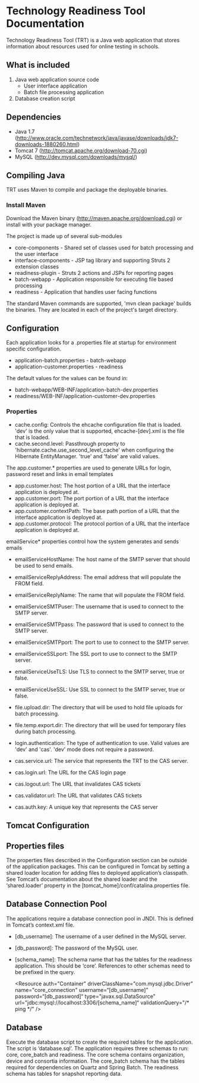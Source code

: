 # Technology Readiness Tool Documentation

Technology Readiness Tool (TRT) is a Java web application that stores information about resources used for online testing 
in schools.

## What is included
1. Java web application source code
    - User interface application
    - Batch file processing application
2. Database creation script

## Dependencies

- Java 1.7 (http://www.oracle.com/technetwork/java/javase/downloads/jdk7-downloads-1880260.html)
- Tomcat 7 (http://tomcat.apache.org/download-70.cgi)
- MySQL (http://dev.mysql.com/downloads/mysql/)

## Compiling Java
TRT uses Maven to compile and package the deployable binaries.

### Install Maven
Download the Maven binary (http://maven.apache.org/download.cgi) or install with your package manager.

The project is made up of several sub-modules

- core-components - Shared set of classes used for batch processing and the user interface
- interface-components - JSP tag library and supporting Struts 2 extension classes
- readiness-plugin - Struts 2 actions and JSPs for reporting pages
- batch-webapp - Application responsible for executing file based processing
- readiness - Application that handles user facing functions

The standard Maven commands are supported, 'mvn clean package' builds the binaries. They are located in each of the project's
target directory.

## Configuration

Each application looks for a .properties file at startup for environment specific configuration.
- application-batch.properties - batch-webapp
- application-customer.properties - readiness

The default values for the values can be found in:
- batch-webapp/WEB-INF/application-batch-dev.properties
- readiness/WEB-INF/application-customer-dev.properties

### Properties
- cache.config: Controls the ehcache configuration file that is loaded. 'dev' is the only value that is supported, ehcache-[dev].xml is the file that is loaded.
- cache.second.level: Passthrough property to 'hibernate.cache.use_second_level_cache' when configuring the Hibernate EntityManager. 'true' and 'false' are valid values.

The app.customer.* properties are used to generate URLs for login, password reset and links in email templates

- app.customer.host: The host portion of a URL that the interface application is deployed at.
- app.customer.port: The port portion of a URL that the interface application is deployed at.
- app.customer.contextPath: The base path portion of a URL that the interface application is deployed at.
- app.customer.protocol: The protocol portion of a URL that the interface application is deployed at.

emailService* properties control how the system generates and sends emails

- emailServiceHostName: The host name of the SMTP server that should be used to send emails.
- emailServiceReplyAddress: The email address that will populate the FROM field.
- emailServiceReplyName: The name that will populate the FROM field.
- emailServiceSMTPuser: The username that is used to connect to the SMTP server.
- emailServiceSMTPpass: The password that is used to connect to the SMTP server.
- emailServiceSMTPport: The port to use to connect to the SMTP server.
- emailServiceSSLport: The SSL port to use to connect to the SMTP server.
- emailServiceUseTLS: Use TLS to connect to the SMTP server, true or false.
- emailServiceUseSSL: Use SSL to connect to the SMTP server, true or false.

- file.upload.dir: The directory that will be used to hold file uploads for batch processing.
- file.temp.export.dir: The directory that will be used for temporary files during batch processing.

- login.authentication: The type of authentication to use. Valid values are 'dev' and 'cas'. 'dev' mode does not require a password.
- cas.service.url: The service that represents the TRT to the CAS server.
- cas.login.url: The URL for the CAS login page
- cas.logout.url: The URL that invalidates CAS tickets
- cas.validator.url: The URL that validates CAS tickets
- cas.auth.key: A unique key that represents the CAS server

## Tomcat Configuration

## Properties files

The properties files described in the Configuration section can be outside of the application packages. This can be configured in Tomcat by setting a shared loader location for adding files to deployed application’s classpath. See Tomcat’s documentation about the shared loader and the ‘shared.loader’ property in the [tomcat_home]/conf/catalina.properties file.

## Database Connection Pool

The applications require a database connection pool in JNDI. This is defined in Tomcat’s context.xml file.

- [db_username]: The username of a user defined in the MySQL server.
- [db_password]: The password of the MySQL user.
- [schema_name]: The schema name that has the tables for the readiness application. This should be ‘core’. References to other schemas need to be prefixed in the query.

    <Resource auth="Container"
      driverClassName="com.mysql.jdbc.Driver"
      name="core_connection"
      username=“[db_username]”
      password=“[db_password]“
      type="javax.sql.DataSource"
      url="jdbc:mysql://localhost:3306/[schema_name]“
      validationQuery="/* ping */" />

## Database
Execute the database script to create the required tables for the application. The script is ‘database.sql’. The application requires three schemas to run: core, core_batch and readiness. The core schema contains organization, device and consortia information. The core_batch schema has the tables required for dependencies on Quartz and Spring Batch. The readiness schema has tables for snapshot reporting data.
